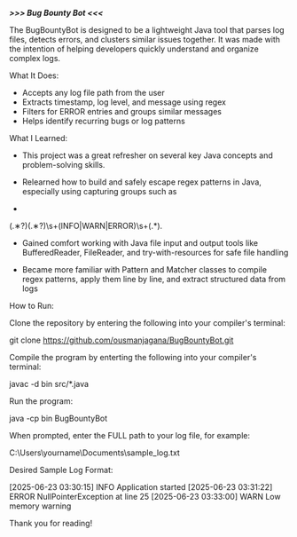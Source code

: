 ***>>> Bug Bounty Bot <<<***

The BugBountyBot is designed to be a lightweight Java tool that parses log files, detects errors, and clusters similar issues together. It was made with the intention of helping developers quickly understand  and organize complex logs.

What It Does:

- Accepts any log file path from the user
- Extracts timestamp, log level, and message using regex
- Filters for ERROR entries and groups similar messages
- Helps identify recurring bugs or log patterns

What I Learned:

- This project was a great refresher on several key Java concepts and problem-solving skills.

- Relearned how to build and safely escape regex patterns in Java, especially using capturing groups such as
- 
(.∗?)(.∗?)\s+(INFO|WARN|ERROR)\s+(.*).

- Gained comfort working with Java file input and output tools like BufferedReader, FileReader, and try-with-resources for safe file handling

- Became more familiar with Pattern and Matcher classes to compile regex patterns, apply them line by line, and extract structured data from logs 

How to Run:

Clone the repository by entering the following into your compiler's terminal:

git clone https://github.com/ousmanjagana/BugBountyBot.git


Compile the program by enterting the following into your compiler's terminal:

javac -d bin src/*.java


Run the program:

java -cp bin BugBountyBot


When prompted, enter the FULL path to your log file, for example:

C:\Users\yourname\Documents\sample_log.txt

Desired Sample Log Format:

[2025-06-23 03:30:15] INFO Application started
[2025-06-23 03:31:22] ERROR NullPointerException at line 25
[2025-06-23 03:33:00] WARN Low memory warning

Thank you for reading!
